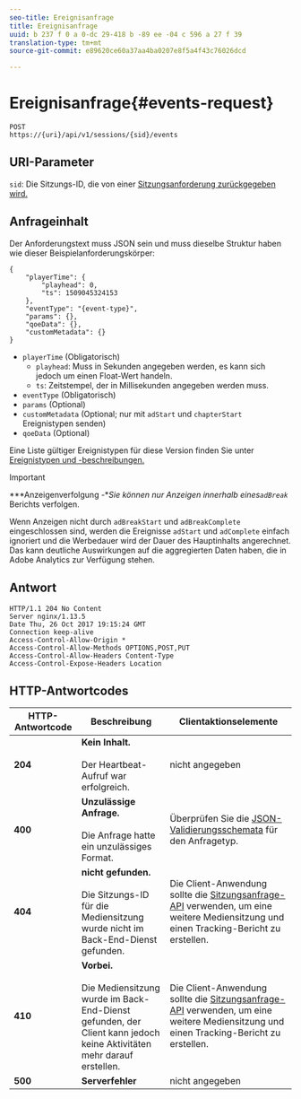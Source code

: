 ```yaml
---
seo-title: Ereignisanfrage
title: Ereignisanfrage
uuid: b 237 f 0 a 0-dc 29-418 b -89 ee -04 c 596 a 27 f 39
translation-type: tm+mt
source-git-commit: e89620ce60a37aa4ba0207e8f5a4f43c76026dcd

---
```



# Ereignisanfrage{#events-request}

```
POST 
https://{uri}/api/v1/sessions/{sid}/events 
```

## URI-Parameter

`sid`: Die Sitzungs-ID, die von einer [Sitzungsanforderung zurückgegeben wird.](/help/media-collection-api/mc-api-ref/mc-api-sessions-req.md)

## Anfrageinhalt

Der Anforderungstext muss JSON sein und muss dieselbe Struktur haben wie dieser Beispielanforderungskörper:

```
{ 
    "playerTime": { 
        "playhead": 0, 
        "ts": 1509045324153 
    }, 
    "eventType": "{event-type}", 
    "params": {}, 
    "qoeData": {}, 
    "customMetadata": {} 
}
```

* `playerTime` (Obligatorisch)
   * `playhead`: Muss in Sekunden angegeben werden, es kann sich jedoch um einen Float-Wert handeln.
   * `ts`: Zeitstempel, der in Millisekunden angegeben werden muss.
* `eventType` (Obligatorisch)
* `params` (Optional)
* `customMetadata` (Optional; nur mit `adStart` und `chapterStart` Ereignistypen senden)
* `qoeData` (Optional)

Eine Liste gültiger Ereignistypen für diese Version finden Sie unter [Ereignistypen und -beschreibungen.](/help/media-collection-api/mc-api-ref/mc-api-event-types.md)

>[!IMPORTANT]
>
>***Anzeigenverfolgung -**Sie können nur Anzeigen innerhalb eines`adBreak`* Berichts verfolgen.
>
>Wenn Anzeigen nicht durch `adBreakStart` und `adBreakComplete` eingeschlossen sind, werden die Ereignisse `adStart` und `adComplete` einfach ignoriert und die Werbedauer wird der Dauer des Hauptinhalts angerechnet. Das kann deutliche Auswirkungen auf die aggregierten Daten haben, die in Adobe Analytics zur Verfügung stehen.

## Antwort

```
HTTP/1.1 204 No Content 
Server nginx/1.13.5 
Date Thu, 26 Oct 2017 19:15:24 GMT 
Connection keep-alive 
Access-Control-Allow-Origin * 
Access-Control-Allow-Methods OPTIONS,POST,PUT 
Access-Control-Allow-Headers Content-Type 
Access-Control-Expose-Headers Location
```

## HTTP-Antwortcodes

| HTTP-Antwortcode | Beschreibung | Clientaktionselemente |
|---|---|---|
| **204** | **Kein Inhalt.** <br/><br/>Der Heartbeat-Aufruf war erfolgreich. | nicht angegeben |
| **400** | **Unzulässige Anfrage.**<br/><br/>Die Anfrage hatte ein unzulässiges Format. | Überprüfen Sie die [JSON-Validierungsschemata](/help/media-collection-api/mc-api-ref/mc-api-json-validation.md) für den Anfragetyp. |
| **404** | **nicht gefunden.**<br/><br/>Die Sitzungs-ID für die Mediensitzung wurde nicht im Back-End-Dienst gefunden. | Die Client-Anwendung sollte die [Sitzungsanfrage-API](/help/media-collection-api/mc-api-ref/mc-api-sessions-req.md) verwenden, um eine weitere Mediensitzung und einen Tracking-Bericht zu erstellen. |
| **410** | **Vorbei.**<br/><br/>Die Mediensitzung wurde im Back-End-Dienst gefunden, der Client kann jedoch keine Aktivitäten mehr darauf erstellen. | Die Client-Anwendung sollte die [Sitzungsanfrage-API](/help/media-collection-api/mc-api-ref/mc-api-sessions-req.md) verwenden, um eine weitere Mediensitzung und einen Tracking-Bericht zu erstellen. |
| **500** | **Serverfehler** | nicht angegeben |

